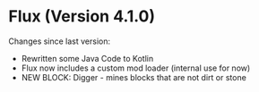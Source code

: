 # Flux (Version 4.1.0)

Changes since last version:
- Rewritten some Java Code to Kotlin
- Flux now includes a custom mod loader (internal use for now)
- NEW BLOCK: Digger - mines blocks that are not dirt or stone